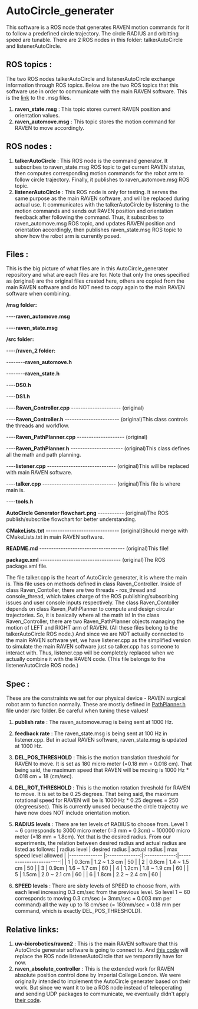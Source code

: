 # AutoCircle_generater

This software is a ROS node that generates RAVEN motion commands for it to follow a predefined circle trajectory. The circle RADIUS and orbitting speed are tunable. There are 2 ROS nodes in this folder: talkerAutoCircle and listenerAutoCircle. 


## ROS topics :
The two ROS nodes talkerAutoCircle and listenerAutoCircle exchange information through ROS topics. Below are the two ROS topics that this software use in order to communicate with the main RAVEN software. This is the [link](https://github.com/melodysu83/AutoCircle_generater/tree/master/msg) to the .msg files.

1. **raven_state.msg** : This topic stores current RAVEN position and orientation values. 
2. **raven_automove.msg** : This topic stores the motion command for RAVEN to move accordingly.


## ROS nodes :
1. **talkerAutoCircle** : This ROS node is the command generator. It subscribes to raven_state.msg ROS topic to get current RAVEN status, then computes corresponding motion commands for the robot arm to follow circle trajectory. Finally, it publishes to raven_automove.msg ROS topic.
2. **listenerAutoCircle** : This ROS node is only for testing. It serves the same purpose as the main RAVEN software, and will be replaced during actual use. It communicates with the talkerAutoCircle by listening to the motion commands and sends out RAVEN position and orientation feedback after following the command. Thus, it subscribes to raven_automove.msg ROS topic, and updates RAVEN position and orientation accordingly, then publishes raven_state.msg ROS topic to show how the robot arm is currently posed.


## Files : 
This is the big picture of what files are in this AutoCircle_generater repository and what are each files are for. Note that only the ones specified as (original) are the original files created here, others are copied from the main RAVEN software and do NOT need to copy again to the main RAVEN software when combining. 

**/msg folder:**

----**raven_automove.msg**

----**raven_state.msg**
    
**/src folder:**

----**/raven_2 folder:**

--------**raven_automove.h**

--------**raven_state.h**

----**DS0.h**

----**DS1.h**

----**Raven_Controller.cpp** --------------------- (original)

----**Raven_Controller.h** ----------------------- (original)This class controls the threads and workflow.

----**Raven_PathPlanner.cpp** -------------------- (original)

----**Raven_PathPlanner.h** ---------------------- (original)This class defines all the math and path planning.

----**listener.cpp** ----------------------------- (original)This will be replaced with main RAVEN software.

----**talker.cpp** ------------------------------- (original)This file is where main is.

----**tools.h**
    
**AutoCircle Generator flowchart.png** ----------- (original)The ROS publish/subscribe flowchart for better understanding.

**CMakeLists.txt** ------------------------------- (original)Should merge with CMakeLists.txt in main RAVEN software.

**README.md** ------------------------------------ (original)This file!

**package.xml** ---------------------------------- (original)The ROS package.xml file.

The file talker.cpp is the heart of AutoCircle generater, it is where the main is. This file uses on methods defined in class Raven_Controller. Inside of class Raven_Contoller, there are two threads - ros_thread and console_thread, which takes charge of the ROS publishing/subscribing issues and user console inputs respectively. The class Raven_Contoller depends on class Raven_PathPlanner to compute and design circular trajectories. So, it is basically where all the math is! In the class Raven_Controller, there are two Raven_PathPlanner objects managing the motion of LEFT and RIGHT arm of RAVEN. (All these files belong to the talkerAutoCircle ROS node.)
And since we are NOT actually connected to the main RAVEN software yet, we have listener.cpp as the simplified version to simulate the main RAVEN software just so talker.cpp has someone to interact with. Thus, listener.cpp will be completely replaced when we actually combine it with the RAVEN code. (This file belongs to the listenerAutoCircle ROS node.)


## Spec : 
These are the constraints we set for our physical device - RAVEN surgical robot arm to function normally. These are mostly defined in [PathPlanner.h](https://github.com/melodysu83/AutoCircle_generater/blob/master/src/Raven_PathPlanner.h) file under /src folder. Be careful when tuning these values!

1. **publish rate** : The raven_automove.msg is being sent at 1000 Hz.

2. **feedback rate** : The raven_state.msg is being sent at 100 Hz in listener.cpp. But in actual RAVEN software, raven_state.msg is updated at 1000 Hz.

3. **DEL_POS_THRESHOLD** : This is the motion translation threshold for RAVEN to move. It is set as 180 micro meter (=0.18 mm = 0.018 cm). That being said, the maximum speed that RAVEN will be moving is 1000 Hz * 0.018 cm = 18 (cm/sec).

4. **DEL_ROT_THRESHOLD** : This is the motion rotation threshold for RAVEN to move. It is set to be 0.25 degrees. That being said, the maximum rotational speed for RAVEN will be is 1000 Hz * 0.25 degrees = 250 (degrees/sec). This is currently unused because the circle trajectoy we have now does NOT include orientation motion.

5. **RADIUS levels** : There are ten levels of RADIUS to choose from. Level 1 ~ 6 corresponds to 3000 micro meter (=3 mm = 0.3cm) ~ 100000 micro meter (=18 mm = 1.8cm). Yet that is the desired radius. From our experiments, the relation between desired radius and actual radius are listed as follows:
| radius level  | desired radius | actual radius | max speed level allowed |
|-------------- |:--------------:|:-------------:|------------------------:|
|       1       |      0.3cm     |  1.2 ~ 1.3 cm |           50            |
|       2       |      0.6cm     |  1.4 ~ 1.5 cm |           50            |
|       3       |      0.9cm     |  1.6 ~ 1.7 cm |           60            |
|       4       |      1.2cm     |  1.8 ~ 1.9 cm |           60            |
|       5       |      1.5cm     |  2.0 ~ 2.1 cm |           60            |
|       6       |      1.8cm     |  2.2 ~ 2.4 cm |           60            |

6. **SPEED levels** : There are sixty levels of SPEED to choose from, with each level increasing 0.3 cm/sec from the previous level. So level 1 ~ 60 corresponds to moving 0.3 cm/sec (= 3mm/sec = 0.003 mm per command) all the way up to 18 cm/sec (= 180mm/sec = 0.18 mm per command, which is exactly DEL_POS_THRESHOLD).


## Relative links:
1. **uw-biorobotics/raven2** : This is the main RAVEN software that this AutoCircle generater software is going to connect to. And [this code](https://github.com/uw-biorobotics/raven2) will replace the ROS node listenerAutoCircle that we temporarily have for now.
2. **raven_absolute_controller** : This is the extended work for RAVEN absolute position control done by Imperial College London. We were originally intended to implement the AutoCircle generater based on their work. But since we want it to be a ROS node instead of teleoperating and sending UDP packages to communicate, we eventually didn't apply [their code](https://github.com/Takskal/raven_absolute_controller). 


